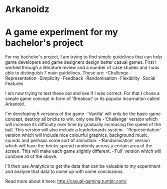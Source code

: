 Arkanoidz
=========

A game experiment for my bachelor's project
=======================================
For my bachelor's project, I am trying to find simple guidelines that can help game developers and game designers
design better casual games. First I worked through a literature review and a number of case studies and 
I was able to distinguish 7 main guidelines. These are:
  -Challenge
  -Representation
  -Simplicity
  -Feedback
  -Randomisation
  -Flexibility
  -Social Features
  
I am now trying to test these out and see if I was correct. For that I chose a simple game concept in form of 'Breakout' 
or its popular incarnation called Arkanoid.

I'm developing 5 versions of the game
  -'Vanilla' will only be the basic game concept, destroy all bricks to win, only one life
  -'Challenge' version which will increase its difficulty over time by gradually increasing the speed of the ball. 
    This version will also include a leaderboards system.
  -'Representation' version which will include nice colourful graphics, background music, 
    sounds and perhaps some sort of animation.
  -'Randomisation’ version which will have the bricks spread randomly across a certain area of the screen. 
    This will make each game slightly different.
  -‘Full’ version which will combine all of the above.
  
I'll then use Analytics to get the data that can be valuable to my experiment and analyse that data to come up 
with some conclusions.

Read more about it here:
http://casual-gaming.tumblr.com/
